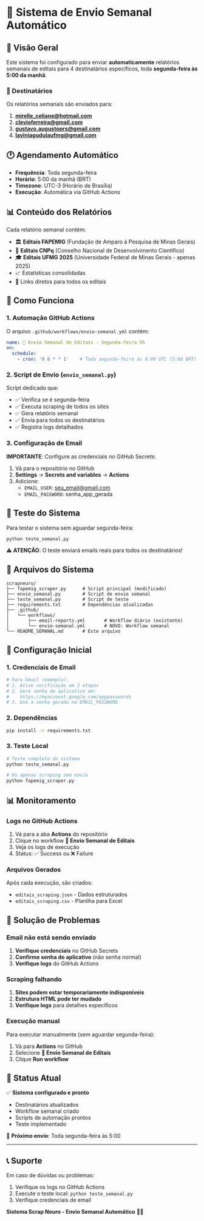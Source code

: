 # 📧 Sistema de Envio Semanal Automático

## 🎯 Visão Geral

Este sistema foi configurado para enviar **automaticamente** relatórios semanais de editais para 4 destinatários específicos, toda **segunda-feira às 5:00 da manhã**.

### 👥 Destinatários

Os relatórios semanais são enviados para:

1. **mirelle_celiane@hotmail.com**
2. **clevioferreira@gmail.com**
3. **gustavo.augustoprs@gmail.com**
4. **laviniagudulaufmg@gmail.com**

## 🕐 Agendamento Automático

- **Frequência**: Toda segunda-feira
- **Horário**: 5:00 da manhã (BRT)
- **Timezone**: UTC-3 (Horário de Brasília)
- **Execução**: Automática via GitHub Actions

## 📊 Conteúdo dos Relatórios

Cada relatório semanal contém:

- 🏛️ **Editais FAPEMIG** (Fundação de Amparo à Pesquisa de Minas Gerais)
- 🔬 **Editais CNPq** (Conselho Nacional de Desenvolvimento Científico)
- 🎓 **Editais UFMG 2025** (Universidade Federal de Minas Gerais - apenas 2025)
- 📈 Estatísticas consolidadas
- 🔗 Links diretos para todos os editais

## 🚀 Como Funciona

### 1. Automação GitHub Actions

O arquivo `.github/workflows/envio-semanal.yml` contém:

```yaml
name: 📧 Envio Semanal de Editais - Segunda-feira 5h
on:
  schedule:
    - cron: '0 8 * * 1'    # Toda segunda-feira às 8:00 UTC (5:00 BRT)
```

### 2. Script de Envio (`envio_semanal.py`)

Script dedicado que:
- ✅ Verifica se é segunda-feira
- ✅ Executa scraping de todos os sites
- ✅ Gera relatório semanal
- ✅ Envia para todos os destinatários
- ✅ Registra logs detalhados

### 3. Configuração de Email

**IMPORTANTE**: Configure as credenciais no GitHub Secrets:

1. Vá para o repositório no GitHub
2. **Settings** → **Secrets and variables** → **Actions**
3. Adicione:
   - `EMAIL_USER`: seu_email@gmail.com
   - `EMAIL_PASSWORD`: senha_app_gerada

## 🧪 Teste do Sistema

Para testar o sistema sem aguardar segunda-feira:

```bash
python teste_semanal.py
```

⚠️ **ATENÇÃO**: O teste enviará emails reais para todos os destinatários!

## 📁 Arquivos do Sistema

```
scrapneuro/
├── fapemig_scraper.py      # Script principal (modificado)
├── envio_semanal.py        # Script de envio semanal
├── teste_semanal.py        # Script de teste
├── requirements.txt        # Dependências atualizadas
├── .github/
│   └── workflows/
│       ├── email-reports.yml       # Workflow diário (existente)
│       └── envio-semanal.yml       # NOVO: Workflow semanal
└── README_SEMANAL.md       # Este arquivo
```

## 🔧 Configuração Inicial

### 1. Credenciais de Email

```bash
# Para Gmail (exemplo):
# 1. Ative verificação em 2 etapas
# 2. Gere senha de aplicativo em:
#    https://myaccount.google.com/apppasswords
# 3. Use a senha gerada no EMAIL_PASSWORD
```

### 2. Dependências

```bash
pip install -r requirements.txt
```

### 3. Teste Local

```bash
# Teste completo do sistema
python teste_semanal.py

# Ou apenas scraping sem envio
python fapemig_scraper.py
```

## 📊 Monitoramento

### Logs no GitHub Actions

1. Vá para a aba **Actions** do repositório
2. Clique no workflow **📧 Envio Semanal de Editais**
3. Veja os logs de execução
4. Status: ✅ Success ou ❌ Failure

### Arquivos Gerados

Após cada execução, são criados:
- `editais_scraping.json` - Dados estruturados
- `editais_scraping.csv` - Planilha para Excel

## 🚨 Solução de Problemas

### Email não está sendo enviado

1. **Verifique credenciais** no GitHub Secrets
2. **Confirme senha do aplicativo** (não senha normal)
3. **Verifique logs** do GitHub Actions

### Scraping falhando

1. **Sites podem estar temporariamente indisponíveis**
2. **Estrutura HTML pode ter mudado**
3. **Verifique logs** para detalhes específicos

### Execução manual

Para executar manualmente (sem aguardar segunda-feira):

1. Vá para **Actions** no GitHub
2. Selecione **📧 Envio Semanal de Editais**
3. Clique **Run workflow**

## 🎯 Status Atual

✅ **Sistema configurado e pronto**
- Destinatários atualizados
- Workflow semanal criado
- Scripts de automação prontos
- Teste implementado

📅 **Próximo envio**: Toda segunda-feira às 5:00

---

## 📞 Suporte

Em caso de dúvidas ou problemas:
1. Verifique os logs no GitHub Actions
2. Execute o teste local: `python teste_semanal.py`
3. Verifique credenciais de email

**Sistema Scrap Neuro - Envio Semanal Automático** 🤖✨
